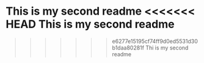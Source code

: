This is my second readme
<<<<<<< HEAD
This is my second readme
=======
>>>>>>> e6277e15195cf74ff9d0ed5531d30b1daa80281f
Thi is my second readme

